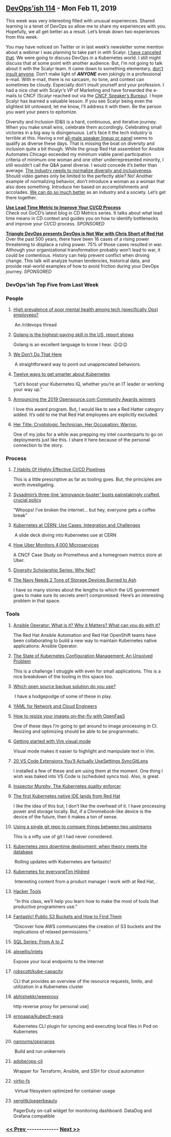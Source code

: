 ## [DevOps'ish 114](https://devopsish.com/114) - Mon Feb 11, 2019

This week was very interesting filled with unusual experiences. Shared learning is a tenet of DevOps so allow me to share my experiences with you. Hopefully, we all get better as a result. Let’s break down two experiences from this week.

You may have noticed on Twitter or in last week’s newsletter some mention about a webinar I was planning to take part in with Scalyr. <a href="https://gitlab.com/chrisshort/devopsish.com/commit/d58b6885e343992a2728c81f8a0c5ad543450c9e#6b7f082a8a7a9dfd2fcb6e0d928bff74b342f7f1_24_24">I have canceled that</a>. We were going to discuss DevOps in a Kubernetes world. I still might discuss that at some point with another audience. But, I’m not going to talk about it with the Scalyr team. It came down to something elementary, <a href="https://twitter.com/ChrisShort/status/1092775980882644993">don’t insult anyone</a>. Don’t make light of <strong><em>ANYONE</em></strong> even jokingly in a professional e-mail. With e-mail, there is no sarcasm, no tone, and context can sometimes be cloudy. Especially don’t insult yourself and your profession. I had a nice chat with Scalyr’s VP of Marketing and have forwarded the e-mails to CNCF (Scalyr reached out via the <a href="https://www.cncf.io/speakers/">CNCF Speaker’s Bureau</a>). I hope Scalyr has learned a valuable lesson. If you see Scalyr being even the slightest bit untoward, let me know, I’ll address it with them. Be the person you want your peers to epitomize.

Diversity and Inclusion (D&amp;I) is a hard, continuous, and iterative journey. When you make small wins, celebrate them accordingly. Celebrating small victories in a big way is disingenuous. Let’s face it the tech industry is terrible at this. Having a not <a href="http://allmalepanels.tumblr.com/">all-male speaker lineup or panel</a> seems to qualify as diverse these days. That is missing the boat on diversity and inclusion quite a bit though. While the group Red Hat assembled for Ansible Automates Chicago exceeded my minimum viable panel participation criteria of minimum one woman and one other underrepresented minority, I still wouldn’t call the Q&amp;A panel diverse. I would concede it’s better than average. <a href="https://twitter.com/microsoft/status/1092246632320532480">The industry needs to normalize diversity and inclusiveness</a>. Should video games only be limited to the perfectly able? No! Another example of normalizing behavior, don’t introduce a woman as a woman that also does something. Introduce her based on accomplishments and accolades. <a href="https://www.linkedin.com/feed/update/urn:li:activity:6499969633217495041">We can do so much better</a> as an industry and a society. Let’s get there together.

<a href="https://www.gocd.org/2019/01/14/cd-metrics-deployment-lead-time/"><strong>Use Lead Time Metric to Improve Your CI/CD Process</strong></a><br/>Check out GoCD’s latest blog in CD Metrics series. It talks about what lead time means in CD context and guides you on how to identify bottlenecks and improve your CI/CD process. <em>SPONSORED</em>

<a href="https://www.meetup.com/triangle-devops/events/257189603/"><strong>Triangle DevOps presents DevOps is Not War with Chris Short of Red Hat</strong></a><br/>Over the past 500 years, there have been 16 cases of a rising power threatening to displace a ruling power. 75% of those cases resulted in war. Although your organizational transformation probably won’t lead to war, it could be contentious. History can help prevent conflict when driving change. This talk will analyze human tendencies, historical data, and provide real-world examples of how to avoid friction during your DevOps journey. <em>SPONSORED</em>

### DevOps’ish Top Five from Last Week

### People

1. [High prevalence of poor mental health among tech (specifically Ops) employees?](https://www.reddit.com/r/devops/comments/aoi38i/high_prevalence_of_poor_mental_health_among_tech/)

     An /r/devops thread
1. [Golang is the highest-paying skill in the US, report shows](https://jaxenter.com/golang-highest-paying-skill-dice-report-155332.html)

     Golang is an excellent language to know I hear. 😉😉😉
1. [We Don’t Do That Here](http://www.thagomizer.com/blog/2017/09/29/we-don-t-do-that-here.html)

     A straightforward way to point out unappreciated behaviors.
1. [Twelve ways to get smarter about Kubernetes](https://enterprisersproject.com/article/2019/2/kubernetes-12-ways-get-smarter)

     “Let’s boost your Kubernetes IQ, whether you’re an IT leader or working your way up.”
1. [Announcing the 2019 Opensource.com Community Awards winners](https://opensource.com/article/19/2/community-awards-2019)

     I love this award program. But, I would like to see a Red Hatter category added. It’s odd to me that Red Hat employees are explicitly excluded.
1. [Her Title: Cryptologic Technician. Her Occupation: Warrior.](https://www.nytimes.com/2019/02/08/us/shannon-kent-military-spy.html)

     One of my jobs for a while was prepping my intel counterparts to go on deployments just like this. I share it here because of the personal connection to the story.
### Process

1. [7 Habits Of Highly Effective CI/CD Pipelines](https://medium.com/uptime-99/7-habits-of-highly-effective-ci-cd-pipelines-45006e2cb550)

     This is a little prescriptive as far as tooling goes. But, the principles are worth investigating.
1. [Sysadmin’s three-line ‘annoyance-buster’ busts painstakingly crafted, crucial policy](https://www.theregister.co.uk/2019/02/04/who-me/)

     “Whoops! I’ve broken the internet… but hey, everyone gets a coffee break”
1. [Kubernetes at CERN: Use Cases, Integration and Challenges](https://speakerdeck.com/rochaporto/kubernetes-at-cern-use-cases-integration-and-challenges)

     A slide deck diving into Kubernetes use at CERN
1. [How Uber Monitors 4,000 Microservices](https://www.cncf.io/blog/2019/02/05/how-uber-monitors-4000-microservices/)

     A CNCF Case Study on Prometheus and a homegrown metrics store at Uber.
1. [Diversity Scholarship Series: Why Not?](https://www.cncf.io/blog/2019/02/07/diversity-scholarship-series-why-not/)

    
1. [The Navy Needs 2 Tons of Storage Devices Burned to Ash](https://www.nextgov.com/cybersecurity/2019/02/navy-needs-2-tons-storage-devices-burned-ash/154629/)

     I have so many stories about the lengths to which the US government goes to make sure its secrets aren’t compromised. Here’s an interesting problem in that space.
### Tools

1. [Ansible Operator: What is it? Why it Matters? What can you do with it?](https://www.ansible.com/blog/ansible-operator)

     The Red Hat Ansible Automation and Red Hat OpenShift teams have been collaborating to build a new way to maintain Kubernetes native applications: Ansible Operator.
1. [The State of Kubernetes Configuration Management: An Unsolved Problem](https://blog.argoproj.io/the-state-of-kubernetes-configuration-management-d8b06c1205)

     This is a challenge I struggle with even for small applications. This is a nice breakdown of the tooling in this space too.
1. [Which open source backup solution do you use?](https://opensource.com/article/19/2/linux-backup-solutions)

     I have a hodgepodge of some of these in play.
1. [YAML for Network and Cloud Engineers](https://yamlfornetworkengineers.com/)

    
1. [How to resize your images on-the-fly with OpenFaaS](https://www.openfaas.com/blog/resize-images-on-the-fly/)

     One of these days I’m going to get around to image processing in CI. Resizing and optimizing should be able to be programmatic.
1. [Getting started with Vim visual mode](https://opensource.com/article/19/2/getting-started-vim-visual-mode)

     Visual mode makes it easier to highlight and manipulate text in Vim.
1. [20 VS Code Extensions You’ll Actually UseSettings SyncGitLens](https://dev.to/vip3rousmango/vs-code-extensions-youll-actually-use-46gp)

     I installed a few of these and am using them at the moment. One thing I wish was baked into VS Code is  (scheduled syncs too). Also,  is great.
1. [Inspector Murphy, The Kubernetes quality enforcer](https://medium.com/@MysticSdet/inspector-murphy-the-kubernetes-quality-enforcer-d930fc7bbaa2)

    
1. [The first Kubernetes native IDE lands from Red Hat](https://appdevelopermagazine.com/the-first-kubernetes-native-ide-lands-from-red-hat/)

     I like the idea of this but, I don’t like the overhead of it. I have processing power and storage locally. But, if a Chromebook-like device is the device of the future, then it makes a ton of sense.
1. [Using a single git repo to compare things between two upstreams](https://utcc.utoronto.ca/~cks/space/blog/programming/GitCompareAcrossUpstreams)

     This is a nifty use of git I had never considered.
1. [Kubernetes zero downtime deployment: when theory meets the database](https://www.exoscale.com/syslog/kubernetes-zero-downtime-deployment/)

     Rolling updates with Kubernetes are fantastic!
1. [Kubernetes for everyoneTim Hildred](https://timhildred.com/kubernetes-for-everyone-amateur-tech-diviner-issue-12/)

     Interesting content from a product manager I work with at Red Hat, .
1. [Hacker Tools](https://hacker-tools.github.io/)

     ”In this class, we’ll help you learn how to make the most of tools that productive programmers use.”
1. [Fantastic! Public S3 Buckets and How to Find Them](https://auth0.com/blog/fantastic-public-s3-buckets-and-how-to-find-them/)

     “Discover how AWS communicates the creation of S3 buckets and the implications of relaxed permissions.”
1. [SQL Series: From A to Z](https://dev.to/helenanders26/sql-series-from-a-to-z-2pk9)

    
1. [alexellis/inlets](https://github.com/alexellis/inlets)

     Expose your local endpoints to the Internet
1. [robscott/kube-capacity](https://github.com/robscott/kube-capacity)

     CLI that provides an overview of the resource requests, limits, and utilization in a Kubernetes cluster
1. [abhishekkr/weeproxy](https://github.com/abhishekkr/weeproxy)

     http reverse proxy for personal use]
1. [ernoaapa/kubectl-warp](https://github.com/ernoaapa/kubectl-warp)

     Kubernetes CLI plugin for syncing and executing local files in Pod on Kubernetes
1. [nanovms/opsnanos](https://github.com/nanovms/ops)

     Build and run  unikernels
1. [adobe/ops-cli](https://github.com/adobe/ops-cli)

     Wrapper for Terraform, Ansible, and SSH for cloud automation
1. [virtio-fs](https://gitlab.com/virtio-fs)

     Virtual filesystem optimized for container usage
1. [sergiitk/pagerbeauty](https://github.com/sergiitk/pagerbeauty)

     PagerDuty on-call widget for monitoring dashboard. DataDog and Grafana compatible

### [ << Prev ](devopsweekly-113.md) ------------- [ Next >> ](devopsweekly-115.md)